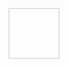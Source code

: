 <html>

<p align="center">
  <img width="100" height="100" ![Book logo](/sapman0/images/shroomp.png)>
</p>


</html>

